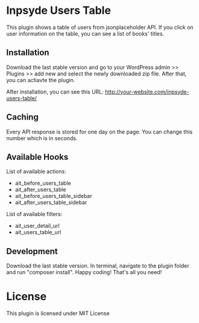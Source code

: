 # Inpsyde Users Table
This plugin shows a table of users from jsonplaceholder API. If you click on user information on the table, you can see a list of books' titles.
## Installation
Download the last stable version and go to your WordPress admin >> Plugins >> add new and select the newly downloaded zip file. After that, you can actiavte the plugin.

After installation, you can see this URL: http://your-website.com/inpsyde-users-table/
## Caching
Every API response is stored for one day on the page. You can change this number which is in seconds.
## Available Hooks
List of available actions:

- ait_before_users_table
- ait_after_users_table
- ait_before_users_table_sidebar
- ait_after_users_table_sidebar

List of available filters:

- ait_user_detail_url
- ait_users_table_url

## Development
Download the last stable version. In terminal, navigate to the plugin folder and run "composer install". Happy coding! That's all you need! 

# License 
This plugin is licensed under MIT License